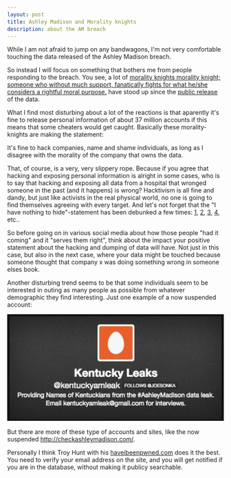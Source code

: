 ```yaml
---
layout: post
title: Ashley Madison and Morality knights
description: about the AM breach
---
```

<script language="JavaScript" type="text/javascript" >
var tooltipSpan = document.getElementById('tooltip-span');

window.onmousemove = function (e) {
    var x = e.clientX,
        y = e.clientY;
    tooltipSpan.style.top = (y + 20) + 'px';
    tooltipSpan.style.left = (x + 20) + 'px';
};
</script>
While I am not afraid to jump on any bandwagons, I'm not very comfortable touching the data released of the Ashley Madison breach.

So instead I will focus on something that bothers me from people responding to the breach. You see, a lot of <a href="#" class="info">morality knights <span id="tooltip-span">morality knight; someone who without much support, fanatically fights for what he/she considers a rightful moral purpose.</span></a> have stood up since the <a href="http://www.wired.com/2015/08/happened-hackers-posted-stolen-ashley-madison-data/" target="_blank">public release</a> of the data.

What I find most disturbing about a lot of the reactions is that aparently it's fine to release personal information of about 37 million accounts if this means that some cheaters would get caught. Basically these morality-knights are making the statement:

<p class="message">
It's fine to hack companies, name and shame individuals, as long as I disagree with the morality of the company that owns the data.
</p>

That, of course, is a very, very slippery rope. Because if you agree that hacking and exposing personal information is alright in some cases, who is to say that hacking and exposing all data from a hospital that wronged someone in the past (and it happens) is wrong? Hacktivism is all fine and dandy, but just like activists in the real physical world, no one is going to find themselves agreeing with every target. And let's not forget that the "I have nothing to hide"-statement has been debunked a few times: <a href="http://papers.ssrn.com/sol3/papers.cfm?abstract_id=998565" target="_blank">1</a>, <a href="http://www.wired.com/2013/06/why-i-have-nothing-to-hide-is-the-wrong-way-to-think-about-surveillance/" target="_blank">2</a>, <a href="https://www.plpeeters.com/blog/en/post/128-everyone-has-something-to-hide" target="_blank">3</a>, <a href="http://www.thoughtcrime.org/blog/we-should-all-have-something-to-hide/" target="_blank">4</a>, etc..

So before going on in various social media about how those people "had it coming" and it "serves them right", think about the impact your positive statement about the hacking and dumping of data will have. Not just in this case, but also in the next case, where your data might be touched because someone thought that company x was doing something wrong in someone elses book.

Another disturbing trend seems to be that some individuals seem to be interested in outing as many people as possible from whatever demographic they find interesting. Just one example of a now suspended account:

<img src="/public/images/AM/twitterhole.JPG"/>

But there are more of these type of accounts and sites, like the now suspended <a href="http://checkashleymadison.com/" target="_blank">http://checkashleymadison.com/</a>.

Personally I think Troy Hunt with his <a href="http://haveibeenpwned.com" target="_blank">haveibeenpwned.com</a> does it the best. You need to verify your email address on the site, and you will get notified if you are in the database, without making it publicy searchable.
<br />


